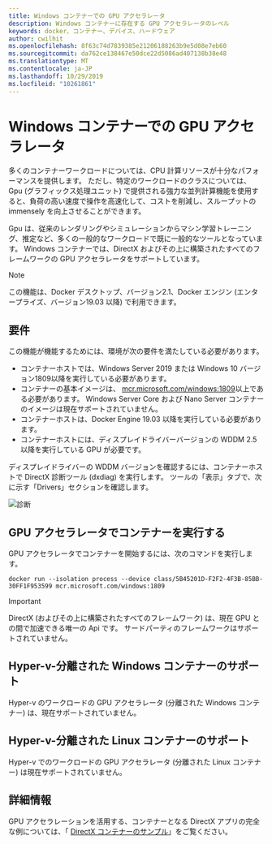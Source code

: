 ```yaml
---
title: Windows コンテナーでの GPU アクセラレータ
description: Windows コンテナーに存在する GPU アクセラレータのレベル
keywords: docker、コンテナー、デバイス、ハードウェア
author: cwilhit
ms.openlocfilehash: 8f63c74d7839385e21206188263b9e5d08e7eb60
ms.sourcegitcommit: da762ce138467e50dce22d5086ad407138b38e48
ms.translationtype: MT
ms.contentlocale: ja-JP
ms.lasthandoff: 10/29/2019
ms.locfileid: "10261861"
---
```

# <a name="gpu-acceleration-in-windows-containers"></a>Windows コンテナーでの GPU アクセラレータ

多くのコンテナーワークロードについては、CPU 計算リソースが十分なパフォーマンスを提供します。 ただし、特定のワークロードのクラスについては、Gpu (グラフィックス処理ユニット) で提供される強力な並列計算機能を使用すると、負荷の高い速度で操作を高速化して、コストを削減し、スループットの immensely を向上させることができます。

Gpu は、従来のレンダリングやシミュレーションからマシン学習トレーニング、推定など、多くの一般的なワークロードで既に一般的なツールとなっています。 Windows コンテナーでは、DirectX およびその上に構築されたすべてのフレームワークの GPU アクセラレータをサポートしています。

> [!NOTE]
> この機能は、Docker デスクトップ、バージョン2.1、Docker エンジン (エンタープライズ、バージョン19.03 以降) で利用できます。

## <a name="requirements"></a>要件

この機能が機能するためには、環境が次の要件を満たしている必要があります。

- コンテナーホストでは、Windows Server 2019 または Windows 10 バージョン1809以降を実行している必要があります。
- コンテナーの基本イメージは、 [mcr.microsoft.com/windows:1809](https://hub.docker.com/_/microsoft-windows)以上である必要があります。 Windows Server Core および Nano Server コンテナーのイメージは現在サポートされていません。
- コンテナーホストは、Docker Engine 19.03 以降を実行している必要があります。
- コンテナーホストには、ディスプレイドライバーバージョンの WDDM 2.5 以降を実行している GPU が必要です。

ディスプレイドライバーの WDDM バージョンを確認するには、コンテナーホストで DirectX 診断ツール (dxdiag) を実行します。 ツールの「表示」タブで、次に示す「Drivers」セクションを確認します。

![診断](media/dxdiag.png)

## <a name="run-a-container-with-gpu-acceleration"></a>GPU アクセラレータでコンテナーを実行する

GPU アクセラレータでコンテナーを開始するには、次のコマンドを実行します。

```shell
docker run --isolation process --device class/5B45201D-F2F2-4F3B-85BB-30FF1F953599 mcr.microsoft.com/windows:1809
```

> [!IMPORTANT]
> DirectX (およびその上に構築されたすべてのフレームワーク) は、現在 GPU との間で加速できる唯一の Api です。 サードパーティのフレームワークはサポートされていません。

## <a name="hyper-v-isolated-windows-container-support"></a>Hyper-v-分離された Windows コンテナーのサポート

Hyper-v のワークロードの GPU アクセラレータ (分離された Windows コンテナー) は、現在サポートされていません。

## <a name="hyper-v-isolated-linux-container-support"></a>Hyper-v-分離された Linux コンテナーのサポート

Hyper-v でのワークロードの GPU アクセラレータ (分離された Linux コンテナー) は現在サポートされていません。

## <a name="more-information"></a>詳細情報

GPU アクセラレーションを活用する、コンテナーとなる DirectX アプリの完全な例については、「 [DirectX コンテナーのサンプル](https://github.com/MicrosoftDocs/Virtualization-Documentation/tree/master/windows-container-samples/directx)」をご覧ください。
